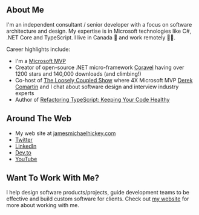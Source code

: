 ## About Me

I'm an independent consultant / senior developer with a focus on software architecture and design. My expertise is in Microsoft technologies like C#, .NET Core and TypeScript. I live in Canada 🍁 and work remotely 👨‍💻. 

Career highlights include:

- I'm a [Microsoft MVP](https://mvp.microsoft.com/en-us/PublicProfile/5003843)
- Creator of open-source .NET micro-framework [Coravel](https://github.com/jamesmh/coravel) having over 1200 stars and 140,000 downloads (and climbing!)
- Co-host of [The Loosely Coupled Show](https://www.youtube.com/channel/UCNX9EQV4aEfa6fa9o6qcdEQ) where 4X Microsoft MVP [Derek Comartin](https://codeopinion.com/) and I chat about software design and interview industry experts
- Author of [Refactoring TypeScript: Keeping Your Code Healthy](https://www.packtpub.com/web-development/refactoring-typescript)

## Around The Web

- My web site at [jamesmichaelhickey.com](https://www.jamesmichaelhickey.com)
- [Twitter](https://twitter.com/jamesmh_dev)
- [LinkedIn](https://www.linkedin.com/in/jamesmhickey/)
- [Dev.to](https://dev.to/jamesmh)
- [YouTube](https://www.youtube.com/channel/UCRafEj0oNnAxrHhDwe73QCQ)

## Want To Work With Me?

I help design software products/projects, guide development teams to be effective and build custom software for clients. Check out [my website](https://www.jamesmichaelhickey.com) for more about working with me.

